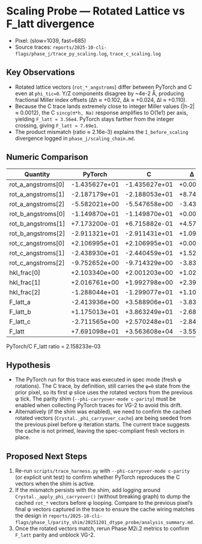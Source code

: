 # Scaling Probe — Rotated Lattice vs F_latt divergence

* Pixel: (slow=1039, fast=685)
* Source traces: `reports/2025-10-cli-flags/phase_j/trace_py_scaling.log`, `trace_c_scaling.log`

## Key Observations
- Rotated lattice vectors (`rot_*_angstroms`) differ between PyTorch and C even at `phi_tic=0`. Y/Z components disagree by ~4e-2 Å, producing fractional Miller index offsets (Δh ≈ +0.102, Δk ≈ +0.024, Δl ≈ +0.110).
- Because the C trace lands extremely close to integer Miller values (|h-2| ≈ 0.0012), the C `sincg(π*h, Na)` response amplifies to O(1e1) per axis, yielding `F_latt ≈ 3.56e4`. PyTorch stays farther from the integer crossing, giving `F_latt ≈ 7.69e1`.
- The product mismatch (ratio ≈ 2.16e-3) explains the `I_before_scaling` divergence logged in `phase_j/scaling_chain.md`.

## Numeric Comparison
| Quantity | PyTorch | C | Δ (Py-C) | rel Δ |
| --- | --- | --- | --- | --- |
| rot_a_angstroms[0] | -1.435627e+01 | -1.435627e+01 | +0.000000e+00 | -0.000e+00 |
| rot_a_angstroms[1] | -2.187179e+01 | -2.188053e+01 | +8.741231e-03 | -3.995e-04 |
| rot_a_angstroms[2] | -5.582021e+00 | -5.547658e+00 | -3.436300e-02 | +6.194e-03 |
| rot_b_angstroms[0] | -1.149870e+01 | -1.149870e+01 | +0.000000e+00 | -0.000e+00 |
| rot_b_angstroms[1] | +7.173200e-01 | +6.715882e-01 | +4.573180e-02 | +6.809e-02 |
| rot_b_angstroms[2] | -2.911321e+01 | -2.911431e+01 | +1.090846e-03 | -3.747e-05 |
| rot_c_angstroms[0] | +2.106995e+01 | +2.106995e+01 | +0.000000e+00 | +0.000e+00 |
| rot_c_angstroms[1] | -2.438930e+01 | -2.440459e+01 | +1.528933e-02 | -6.265e-04 |
| rot_c_angstroms[2] | -9.752652e+00 | -9.714329e+00 | -3.832263e-02 | +3.945e-03 |
| hkl_frac[0] | +2.103340e+00 | +2.001203e+00 | +1.021371e-01 | +5.104e-02 |
| hkl_frac[1] | +2.016761e+00 | +1.992798e+00 | +2.396308e-02 | +1.202e-02 |
| hkl_frac[2] | -1.288044e+01 | -1.299077e+01 | +1.103262e-01 | -8.493e-03 |
| F_latt_a | -2.413936e+00 | +3.588906e+01 | -3.830300e+01 | -1.067e+00 |
| F_latt_b | +1.175013e+01 | +3.863249e+01 | -2.688237e+01 | -6.958e-01 |
| F_latt_c | -2.711565e+00 | +2.570248e+01 | -2.841405e+01 | -1.105e+00 |
| F_latt | +7.691098e+01 | +3.563608e+04 | -3.555917e+04 | -9.978e-01 |

PyTorch/C F_latt ratio = 2.158233e-03

## Hypothesis
- The PyTorch run for this trace was executed in spec mode (fresh φ rotations). The C trace, by definition, still carries the `φ=0` state from the prior pixel, so its first φ slice uses the rotated vectors from the previous φ tick. The parity shim (`--phi-carryover-mode c-parity`) must be enabled when collecting PyTorch traces for VG-2 to avoid this drift.
- Alternatively (if the shim was enabled), we need to confirm the cached rotated vectors (`Crystal._phi_carryover_cache`) are being seeded from the previous pixel before φ iteration starts. The current trace suggests the cache is not primed, leaving the spec-compliant fresh vectors in place.

## Proposed Next Steps
1. Re-run `scripts/trace_harness.py` with `--phi-carryover-mode c-parity` (or explicit unit test) to confirm whether PyTorch reproduces the C vectors when the shim is active.
2. If the mismatch persists with the shim, add logging around `Crystal._apply_phi_carryover()` (without breaking graph) to dump the cached `rot_*` vectors before φ looping. Compare to the previous pixel’s final φ vectors captured in the trace to ensure the cache wiring matches the design in `reports/2025-10-cli-flags/phase_l/parity_shim/20251201_dtype_probe/analysis_summary.md`.
3. Once the rotated vectors match, rerun Phase M2i.2 metrics to confirm `F_latt` parity and unblock VG-2.